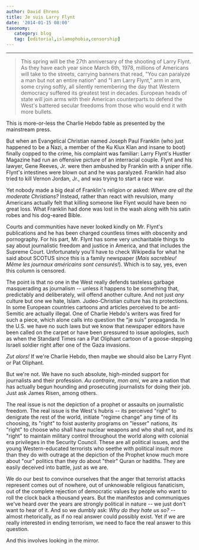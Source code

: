 ```yaml
---
author: David Ehrens
title: Je suis Larry Flynt
date: '2014-01-15 08:00'
taxonomy:
   category: blog
   tag: [editorial,islamophobia,censorship]
---
```

---

> This spring will be the 27th anniversary of the shooting of Larry Flynt. As they have each year since March 6th, 1978, millions of Americans will take to the streets, carrying banners that read, "You can paralyze a man but not an entire nation" and "I am Larry Flynt," arm in arm, some crying softly, all silently remembering the day that Western democracy suffered its greatest test in decades. European heads of state will join arms with their American counterparts to defend the West's battered secular freedoms from those who would end it with more bullets.

This is more-or-less the Charlie Hebdo fable as presented by the mainstream press.

But when an Evangelical Christian named Joseph Paul Franklin (who just happened to be a Nazi, a member of the Ku Klux Klan and insane to boot) finally copped to the crime, his complaint was familiar: Larry Flynt's Hustler Magazine had run an offensive picture of an interracial couple. Flynt and his lawyer, Gene Reeves, Jr. were then ambushed by Franklin with a sniper rifle. Flynt's intestines were blown out and he was paralyzed. Franklin had also tried to kill Vernon Jordan, Jr., and was trying to start a race war.

Yet nobody made a big deal of Franklin's religion or asked: *Where are all the moderate Christians?* Instead, rather than react with revulsion, many Americans actually felt that killing someone like Flynt would have been no great loss. What Franklin had done was lost in the wash along with his satin robes and his dog-eared Bible.

Courts and communities have never looked kindly on Mr. Flynt's publications and he has been charged countless times with obscenity and pornography. For his part, Mr. Flynt has some very uncharitable things to say about journalistic freedom and justice in America, and that includes the Supreme Court. Unfortunately you'll have to check Wikipedia for what he said about SCOTUS since this is a family newspaper (*Mais sacrebleu! Même les journaux américains sont censurés!*). Which is to say, yes, even this column is censored.

The point is that no one in the West really defends tasteless garbage masquerading as journalism -- unless it happens to be something that, predictably and deliberately, will offend another culture. And not just *any* culture but one we hate, Islam. Judeo-Christian culture has its protections. In some European countries cartoons and articles perceived to be anti-Semitic are actually illegal. One of Charlie Hebdo's writers was fired for such a piece, which alone calls into question the "je suis" propaganda. In the U.S. we have no such laws but we know that newspaper editors have been called on the carpet or have been pressured to issue apologies, such as when the Standard Times ran a Pat Oliphant cartoon of a goose-stepping Israeli soldier right after one of the Gaza invasions.

*Zut alors!* If we're Charlie Hebdo, then maybe we should also be Larry Flynt or Pat Oliphant.

But we're not. We have no such absolute, high-minded support for journalists and their profession. *Au contraire, mon ami*, we are a nation that has actually begun hounding and prosecuting journalists for doing their job. Just ask James Risen, among others.

The real issue is not the depiction of a prophet or assaults on journalistic freedom. The real issue is the West's hubris -- its perceived "right" to denigrate the rest of the world, initiate "regime change" any time of its choosing, its "right" to foist austerity programs on "lesser" nations, its "right" to choose who shall have nuclear weapons and who shall not, and its "right" to maintain military control throughout the world along with colonial era privileges in the Security Council. These are all political issues, and the young Western-educated terrorists who seethe with political insult more than they do with outrage at the depiction of the Prophet know much more about "our" politics than they do about "their" Quran or hadiths. They are easily deceived into battle, just as we are.

We do our best to convince ourselves that the anger that terrorist attacks represent comes out of nowhere, out of unknowable religious fanaticism, out of the complete rejection of democratic values by people who want to roll the clock back a thousand years. But the manifestos and communiques we've heard over the years are strongly political in nature -- we just don't want to hear of it. And so we dumbly ask: *Why do they hate us so?* -- almost rhetorically, as if no real answer could possibly exist. Yet if we are really interested in ending terrorism, we need to face the real answer to this question.

And this involves looking in the mirror.
